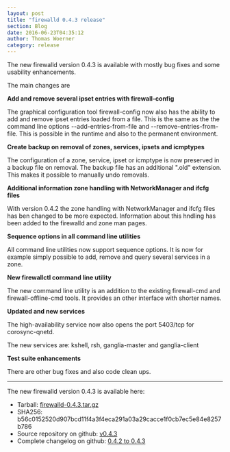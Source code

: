 ```yaml
---
layout: post
title: "firewalld 0.4.3 release"
section: Blog
date: 2016-06-23T04:35:12
author: Thomas Woerner
category: release
---
```


The new firewalld version 0.4.3 is available with mostly bug fixes and some usability enhancements.

The main changes are

**Add and remove several ipset entries with firewall-config**

The graphical configuration tool firewall-config now also has the ability to add and remove ipset entries loaded from a file. This is the same as the the command line options --add-entries-from-file and --remove-entries-from-file. This is possible in the runtime and also to the permanent environment.

**Create backup on removal of zones, services, ipsets and icmptypes**

The configuration of a zone, service, ipset or icmptype is now preserved in a backup file on removal. The backup file has an additional ".old" extension. This makes it possible to manually undo removals.

**Additional information zone handling with NetworkManager and ifcfg files**

With version 0.4.2 the zone handling with NetworkManager and ifcfg files has ben changed to be more expected. Information about this hndling has been added to the firewalld and zone man pages.

**Sequence options in all command line utilities**

All command line utilities now support sequence options. It is now for example simply possible to add, remove and query several services in a zone.

**New firewallctl command line utility**

The new command line utility is an addition to the existing firewall-cmd and firewall-offline-cmd tools. It provides an other interface with shorter names.

**Updated and new services**

The high-availability service now also opens the port 5403/tcp for corosync-qnetd.

The new services are: kshell, rsh, ganglia-master and ganglia-client

**Test suite enhancements**

There are other bug fixes and also code clean ups.

***

The new firewalld version 0.4.3 is available here:

 * Tarball: [firewalld-0.4.3.tar.gz](https://github.com/firewalld/firewalld/archive/v0.4.3.tar.gz#/firewalld-0.4.3.tar.gz)
 * SHA256: b56c0152520d907bcd11f4a3f4eca291a03a29cacce1f0cb7ec5e84e8257b786
 * Source repository on github: [v0.4.3](https://github.com/firewalld/firewalld/releases/tag/v0.4.3)
 * Complete changelog on github: [0.4.2 to 0.4.3](https://github.com/firewalld/firewalld/compare/v0.4.2...v0.4.3)

